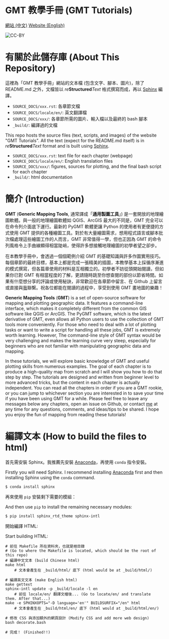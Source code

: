 # GMT 教學手冊 (GMT Tutorials)

[網站 (中文)](http://gmt-tutorials.org)
[Website (English)](http://gmt-tutorials.org/en/)

![CC-BY](SOURCE_DOCS/by.png)

# 有關於此儲存庫 (About This Repository)

這裡為「GMT 教學手冊」網站的文本檔 (包含文字、腳本、圖片)，除了 README.md 之外，文檔皆以 *re***Structured***Text* 格式撰寫而成，再以 [Sphinx](http://www.sphinx-doc.org/en/stable/index.html) 編譯。

- `SOURCE_DOCS/xxx.rst`: 各章節文檔
- `SOURCE_DOCS/locale/en/`: 英文翻譯檔
- `SOURCE_DOCS/xxx/`: 各章節所需的圖片、輸入檔以及最終的 bash 腳本
- `_build/`: 編譯過的文檔

This repo hosts the source files (text, scripts, and images) of the website "GMT Tutorials". All the text (expect for the README.md itself) is in *re***Structured***Text* format and is built using [Sphinx](http://www.sphinx-doc.org/en/stable/index.html).



- `SOURCE_DOCS/xxx.rst`: text file for each chapter (webpage)
- `SOURCE_DOCS/locale/en/`: English translation files
- `SOURCE_DOCS/xxx/`: figures, sources for plotting, and the final bash script for each chapter
- `_build/`: html documentation

# 簡介 (Introduction)

**GMT** (**Generic Mapping Tools**, 通常譯成「**通用製圖工具**」) 是一套開放的地理繪圖軟體。與一般的地理繪圖軟體如 QGIS、ArcGIS 最大的不同是，GMT 完全可以在命令列介面底下運行。最新的 PyGMT 軟體更讓 Python 的使用者有更便捷的方式使用 GMT 提供的各種繪圖工具。對於有大量繪圖需求，想用程式語言或腳本批次檔處理這些繪圖工作的人而言，GMT 非常值得一學，但也正因為 GMT 的命令列風格令上手曲線顯得相當陡峭，使得許多想接觸地理繪圖的初學者望之卻步。

在本教學手冊中，會透過一個個範例介紹 GMT 的基礎知識與許多作圖實用技巧。每個章節的最終目標，基本上都是完成一張精美的插圖，本教學基本上採循序漸進的模式撰寫，但各篇章使用的材料是互相獨立的。初學者不妨從頭開始閱讀，但如果你已對 GMT 有相當程度的了解，更請隨時跳至你想查閱的部份以節省時間。如果有什麼想分享的評論或使用秘訣，非常歡迎在各章節中留言、在 Github 上留言或直接與[我](mailto:whyjayzheng@gmail.com)聯繫。祝各位都能在閱讀的過程中，享受到使用 GMT 畫地圖的樂趣！

**Generic Mapping Tools** (**GMT**) is a set of open-source software for mapping and plotting geographic data. It features a command-line interface, which makes it completely different from the common GIS software like QGIS or ArcGIS. The PyGMT software, which is the latest derivative of GMT, even allows all Python users to use the collection of GMT tools more conveniently. For those who need to deal with a lot of plotting tasks or want to write a script for handling all these jobs, GMT is extremely worth learning. However, The command-line style of GMT syntax would be very challenging and makes the learning curve very steep, especially for beginners who are not familiar with manipulating geographic data and mapping.

In these tutorials, we will explore basic knowledge of GMT and useful plotting skills from numerous examples. The goal of each chapter is to produce a high-quality map from scratch and I will show you how to do that step by step. The tutorials are designed and written from beginner level to more advanced tricks, but the content in each chapter is actually independent. You can read all the chapters in order if you are a GMT rookie, or you can jump to whichever section you are interested in to save your time if you have been using GMT for a while. Please feel free to leave any messages below any chapters, open an issue on Github, or contact [me](mailto:whyjayzheng@gmail.com) at any time for any questions, comments, and ideas/tips to be shared. I hope you enjoy the fun of mapping from reading these tutorials!

# 編譯文本 (How to build the files to html)

首先需安裝 Sphinx。我推薦先安裝 [Anaconda](https://www.anaconda.com/products/individual)，再使用 ```conda``` 指令安裝。

Firstly you will need Sphinx. I recommend installing [Anaconda](https://www.anaconda.com/products/individual) first and then installing Sphinx using the ```conda``` command.

```
$ conda install sphinx
```

再來使用 ```pip``` 安裝剩下需要的模組：

And then use ```pip``` to install the remaining necessary modules:

```
$ pip install sphinx_rtd_theme sphinx-intl
```

開始編譯 HTML:

Start building HTML:


```
# 前往 Makefile 所在資料夾，也就是根目錄 
# (Go to where the Makefile is located, which should be the root of this repo)
# 編譯中文文本 (build Chinese html)
make html
    # 文本會產生在 _build/html/ 底下 (html would be at _build/html/)

# 編譯英文文本 (make English html)
make gettext
sphinx-intl update -p _build/locale -l en
    # 前往 locale/en/ 翻譯文檔後... (Go to locate/en/ and translate them. After that...)
make -e SPHINXOPTS="-D language='en'" BUILDSURFIX="/en" html
    # 文本會產生在 _build/html/en/ 底下 (html would at _build/html/en/)

# 修改 CSS 與添加額外的網頁設計 (Modify CSS and add more web design)
bash decorate.bash

# 完成！ (Finished!!)
```
